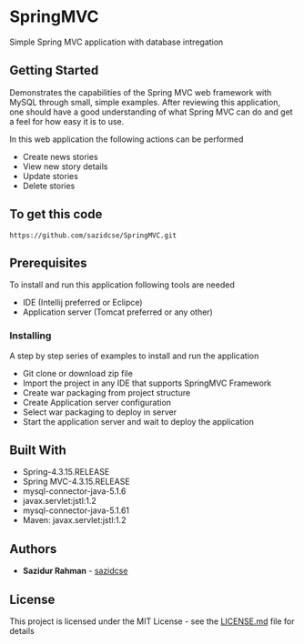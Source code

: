 # SpringMVC

Simple Spring MVC application with database intregation

## Getting Started

Demonstrates the capabilities of the Spring MVC web framework with MySQL through small, simple examples. After reviewing this application, one should have a good understanding of what Spring MVC can do and get a feel for how easy it is to use.

In this web application the following actions can be performed

* Create news stories
* View new story details
* Update stories
* Delete stories

## To get this code

```
https://github.com/sazidcse/SpringMVC.git
```

## Prerequisites

To install and run this application following tools are needed

* IDE (Intellij preferred or Eclipce)
* Application server (Tomcat preferred or any other)

### Installing

A step by step series of examples to install and run the application

* Git clone or download zip file
* Import the project in any IDE that supports SpringMVC Framework
* Create war packaging from project structure
* Create Application server configuration
* Select war packaging to deploy in server
* Start the application server and wait to deploy the application


## Built With

* Spring-4.3.15.RELEASE
* Spring MVC-4.3.15.RELEASE
* mysql-connector-java-5.1.6
* javax.servlet:jstl:1.2
* mysql-connector-java-5.1.61
* Maven: javax.servlet:jstl:1.2

## Authors

* **Sazidur Rahman** - [sazidcse](https://github.com/sazidcse)


## License

This project is licensed under the MIT License - see the [LICENSE.md](LICENSE.md) file for details


